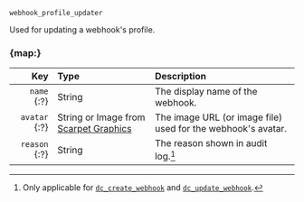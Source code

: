 `webhook_profile_updater`

Used for updating a webhook's profile.


### {map:}

|           Key | Type                                                                                     | Description                                                  |
|--------------:|:-----------------------------------------------------------------------------------------|:-------------------------------------------------------------|
|   `name` {:?} | String                                                                                   | The display name of the webhook.                             |
| `avatar` {:?} | String or Image from [Scarpet Graphics](https://github.com/replaceitem/scarpet-graphics) | The image URL (or image file) used for the webhook's avatar. |
| `reason` {:?} | String                                                                                   | The reason shown in audit log.[^1]                           |


[^1]: Only applicable for [`dc_create_webhook`](/functions/webhooks/create-webhook.md) and [`dc_update_webhook`](/functions/webhooks/update-webhook.md).